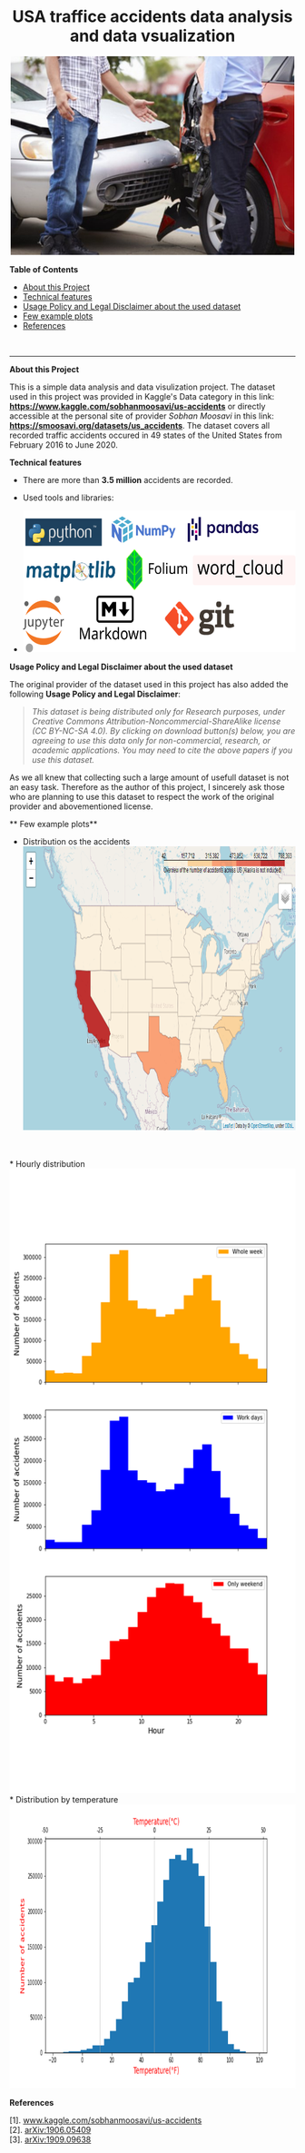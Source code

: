 <!-- Give a title to this file. -->
<h1 style="text-align: center;"> USA traffice accidents data analysis and data vsualization</h1>
<!-- Insert a topic/ project related illustrative image.-->
<p align="center">
    <img src="images/traffice_accident.jpg" alt="traffic_accident_img"
         title="One accident image" width="500 px0" height="350"/>
</p>
<!-- Image source: https://www.meine-news.de/hoepfingen/c-blaulicht/hoepfingen-8000-euro-schaden-nach-kollision_a25765, of a post with title: Höpfingen: 8.000 Euro Schaden nach Kollision. -->

<!-- Table of Contents -->
**Table of Contents**

* <a href="#ref0">About this Project</a>
* <a href="#ref1">Technical features</a>
* <a href="#ref2">Usage Policy and Legal Disclaimer about the used dataset</a>
* <a href="#eg">Few example plots</a>
* <a href="#ref3">References

<br>
<!-- Horizontal line -->
<hr>

**<a id="ref0">About this Project</a>** 

This is a simple data analysis and data visulization project. The dataset used in this project was provided in Kaggle's Data category in this link:  **https://www.kaggle.com/sobhanmoosavi/us-accidents** or directly accessible at the personal site of provider _Sobhan Moosavi_ in this link:  **https://smoosavi.org/datasets/us_accidents**. The dataset covers all recorded traffic accidents occured in 49 states of the United States from February 2016 to June 2020. 

**<a id="ref1">Technical features</a>**

* There are more than **3.5 million** accidents are recorded.
* Used tools and libraries:

*	 <img src="images/US_accidents_tools_logos.svg" alt="traffic_accident_img"
         title="One accident image" width="500 px0" height="250"/>
    
**<a id="ref2">Usage Policy and Legal Disclaimer about the used dataset</a>**

The original provider of the dataset used in this project has also added the following **Usage Policy and Legal Disclaimer**:

>_This dataset is being distributed only for Research purposes, under Creative Commons Attribution-Noncommercial-ShareAlike license (CC BY-NC-SA 4.0). By clicking on download button(s) below, you are agreeing to use this data only for non-commercial, research, or academic applications. You may need to cite the above papers if you use this dataset._

As we all knew that collecting such a large amount of usefull dataset is not an easy task. Therefore as the author of this project, I sincerely ask those who are planning to use this dataset to respect the work of the original provider and abovementioned license.

** <a id="eg">Few example plots</a>**
* Distribution os the accidents
	<img src="images/us_accidents_distribution.png" width="900 px0" height="500"/>
<br>
<br>
* Hourly distribution
	<img src="images/hourly_distribution.png" width="600 px0" height="1100"/>
* Distribution by temperature
	<img src="images/distribution_by_temperature.png" width="800 px0" height="500"/>


**<a id="ref3">References</a>**
	
[1]. <a href="https://www.kaggle.com/sobhanmoosavi/us-accidents">  www.kaggle.com/sobhanmoosavi/us-accidents</a>  
[2]. <a href="https://arxiv.org/abs/1906.05409">arXiv:1906.05409</a>  
[3]. <a href="https://arxiv.org/abs/1909.09638">arXiv:1909.09638</a>


